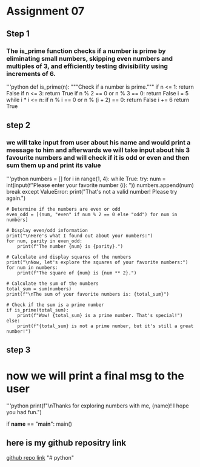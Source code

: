 # Assignment 07

## Step 1 
### The is_prime function checks if a number is prime by eliminating small numbers, skipping even numbers and multiples of 3, and efficiently testing divisibility using increments of 6.

'''python
def is_prime(n):
    """Check if a number is prime."""
    if n <= 1:
        return False
    if n <= 3:
        return True
    if n % 2 == 0 or n % 3 == 0:
        return False
    i = 5
    while i * i <= n:
        if n % i == 0 or n % (i + 2) == 0:
            return False
        i += 6
    return True

## step 2 
### we will take input from user about his name and would print a message to him and afterwards we will take input about his 3 favourite numbers and will check if it is odd or even and then sum them up and print its value 
'''python
numbers = []
    for i in range(1, 4):
        while True:
            try:
                num = int(input(f"Please enter your favorite number {i}: "))
                numbers.append(num)
                break
            except ValueError:
                print("That's not a valid number! Please try again.")

    # Determine if the numbers are even or odd
    even_odd = [(num, "even" if num % 2 == 0 else "odd") for num in numbers]

    # Display even/odd information
    print("\nHere's what I found out about your numbers:")
    for num, parity in even_odd:
        print(f"The number {num} is {parity}.")

    # Calculate and display squares of the numbers
    print("\nNow, let's explore the squares of your favorite numbers:")
    for num in numbers:
        print(f"The square of {num} is {num ** 2}.")

    # Calculate the sum of the numbers
    total_sum = sum(numbers)
    print(f"\nThe sum of your favorite numbers is: {total_sum}")

    # Check if the sum is a prime number
    if is_prime(total_sum):
        print(f"Wow! {total_sum} is a prime number. That's special!")
    else:
        print(f"{total_sum} is not a prime number, but it's still a great number!")
## step 3
# now we will print a final msg to the user
'''python
 print(f"\nThanks for exploring numbers with me, {name}! I hope you had fun.")

if __name__ == "__main__":
    main()
## here is my github repositry link
[github repo link](https://github.com/waradshah123/work/blob/main/okkkkk.py)
"# python" 
